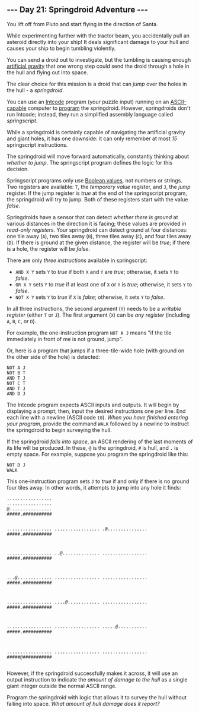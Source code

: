 <h2>--- Day 21: Springdroid Adventure ---</h2><p>You lift off from Pluto and start flying in the direction of Santa.</p>
<p>While experimenting further with the tractor beam, you accidentally pull an asteroid directly into your ship!  It deals significant damage to your hull and causes your ship to begin tumbling violently.</p>
<p>You can send a droid out to investigate, but the tumbling is causing enough <a href="https://en.wikipedia.org/wiki/Artificial_gravity">artificial gravity</a> that one wrong step could send the droid through a hole in the hull and flying out into space.</p>
<p>The clear choice for this mission is a <span title="I picture the Bouncy enemy from Kirby games.">droid</span> that can <em>jump</em> over the holes in the hull - a <em>springdroid</em>.</p>
<p>You can use an <a href="https://github.com/cedmax/advent-of-code/tree/main/2019/9">Intcode</a> program (your puzzle input) running on an <a href="https://github.com/cedmax/advent-of-code/tree/main/2019/17">ASCII-capable</a> computer to <a href="https://en.wikipedia.org/wiki/Programmable_read-only_memory">program</a> the springdroid. However, springdroids don't run Intcode; instead, they run a simplified assembly language called <em>springscript</em>.</p>
<p>While a springdroid is certainly capable of navigating the artificial gravity and giant holes, it has one downside: it can only remember at most <em>15</em> springscript instructions.</p>
<p>The springdroid will move forward automatically, constantly thinking about <em>whether to jump</em>.  The springscript program defines the logic for this decision.</p>
<p>Springscript programs only use <a href="https://en.wikipedia.org/wiki/Boolean_data_type">Boolean values</a>, not numbers or strings.  Two registers are available: <code>T</code>, the <em>temporary value</em> register, and <code>J</code>, the <em>jump</em> register.  If the jump register is <em>true</em> at the end of the springscript program, the springdroid will try to jump. Both of these registers start with the value <em>false</em>.</p>
<p>Springdroids have a sensor that can detect <em>whether there is ground</em> at various distances in the direction it is facing; these values are provided in <em>read-only registers</em>.  Your springdroid can detect ground at four distances: one tile away (<code>A</code>), two tiles away (<code>B</code>), three tiles away (<code>C</code>), and four tiles away (<code>D</code>). If there is ground at the given distance, the register will be <em>true</em>; if there is a hole, the register will be <em>false</em>.</p>
<p>There are only <em>three instructions</em> available in springscript:</p>
<ul>
<li><code>AND X Y</code> sets <code>Y</code> to <em>true</em> if both <code>X</code> and <code>Y</code> are <em>true</em>; otherwise, it sets <code>Y</code> to <em>false</em>.</li>
<li><code>OR X Y</code> sets <code>Y</code> to <em>true</em> if at least one of <code>X</code> or <code>Y</code> is <em>true</em>; otherwise, it sets <code>Y</code> to <em>false</em>.</li>
<li><code>NOT X Y</code> sets <code>Y</code> to <em>true</em> if <code>X</code> is <em>false</em>; otherwise, it sets <code>Y</code> to <em>false</em>.</li>
</ul>
<p>In all three instructions, the second argument (<code>Y</code>) needs to be a <em>writable register</em> (either <code>T</code> or <code>J</code>). The first argument (<code>X</code>) can be <em>any register</em> (including <code>A</code>, <code>B</code>, <code>C</code>, or <code>D</code>).</p>
<p>For example, the one-instruction program <code>NOT A J</code> means "if the tile immediately in front of me is not ground, jump".</p>
<p>Or, here is a program that jumps if a three-tile-wide hole (with ground on the other side of the hole) is detected:</p>
<pre><code>NOT A J
NOT B T
AND T J
NOT C T
AND T J
AND D J
</code></pre>
<p>The Intcode program expects ASCII inputs and outputs.  It will begin by displaying a prompt; then, input the desired instructions one per line. End each line with a newline (ASCII code <code>10</code>). <em>When you have finished entering your program</em>, provide the command <code>WALK</code> followed by a newline to instruct the springdroid to begin surveying the hull.</p>
<p>If the springdroid <em>falls into space</em>, an ASCII rendering of the last moments of its life will be produced.  In these, <code>@</code> is the springdroid, <code>#</code> is hull, and <code>.</code> is empty space.  For example, suppose you program the springdroid like this:
</p><pre><code>NOT D J
WALK
</code></pre>
<p>This one-instruction program sets <code>J</code> to <em>true</em> if and only if there is no ground four tiles away.  In other words, it attempts to jump into any hole it finds:</p>
<pre><code>.................
.................
<em>@</em>................
#####.###########

.................
.................
.<em>@</em>...............
#####.###########

.................
..<em>@</em>..............
.................
#####.###########

...<em>@</em>.............
.................
.................
#####.###########

.................
....<em>@</em>............
.................
#####.###########

.................
.................
.....<em>@</em>...........
#####.###########

.................
.................
................. #####<em>@</em>###########
</code></pre>

<p>However, if the springdroid successfully makes it across, it will use an output instruction to indicate the <em>amount of damage to the hull</em> as a single giant integer outside the normal ASCII range.</p>
<p>Program the springdroid with logic that allows it to survey the hull without falling into space.  <em>What amount of hull damage does it report?</em></p>
